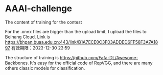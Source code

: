 # AAAI-challenge
The content of training for the contest

For the .onnx files are bigger than the upload limit, I upload the files to Beihang Cloud. Link is https://bhpan.buaa.edu.cn:443/link/B1A7ECE0C3F03ADDED6FF56F3A7A1897
有效期限：2023-12-30 23:59

The structure of training is https://github.com/Fafa-DL/Awesome-Backbones. It's easy for the official code of RepVGG, and there are many others classic models for classification.
